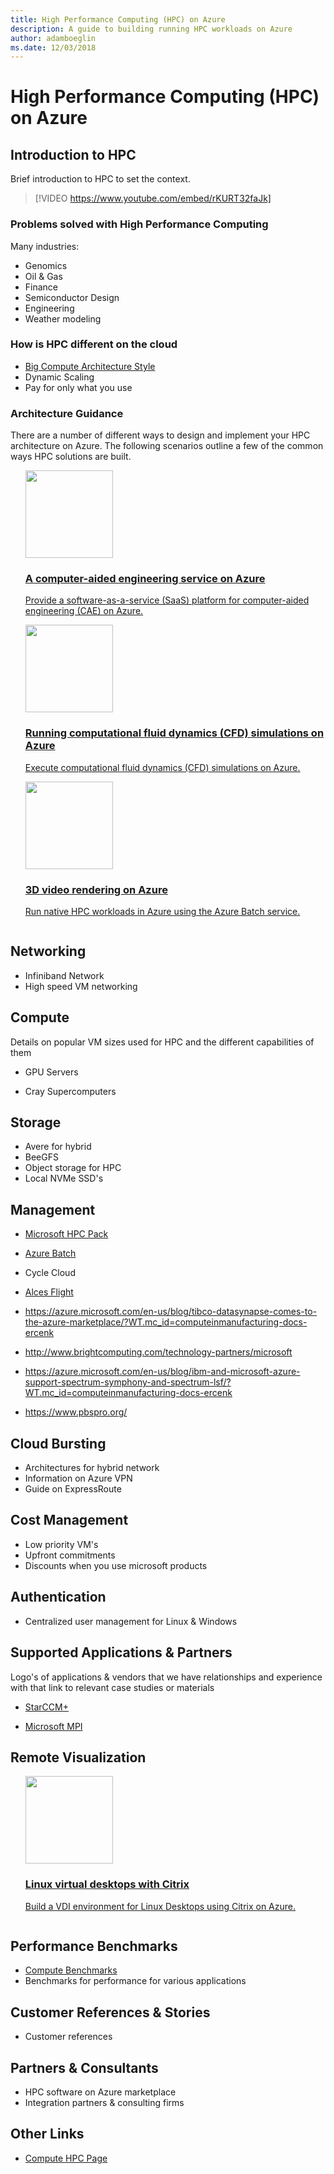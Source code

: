 ```yaml
---
title: High Performance Computing (HPC) on Azure
description: A guide to building running HPC workloads on Azure
author: adamboeglin
ms.date: 12/03/2018
---
```

# High Performance Computing (HPC) on Azure

## Introduction to HPC

Brief introduction to HPC to set the context.

> [!VIDEO https://www.youtube.com/embed/rKURT32faJk]

### Problems solved with High Performance Computing

Many industries:

- Genomics
- Oil & Gas
- Finance
- Semiconductor Design
- Engineering
- Weather modeling

### How is HPC different on the cloud

- [Big Compute Architecture Style](/azure/architecture/guide/architecture-styles/big-compute)
- Dynamic Scaling
- Pay for only what you use

### Architecture Guidance

There are a number of different ways to design and implement your HPC architecture on Azure.  The following scenarios outline a few of the common ways HPC solutions are built.

<ul>
<li style="display: flex; flex-direction: column;">
    <a href="/azure/architecture/example-scenario/apps/hpc-saas" style="display: flex; flex-direction: column; flex: 1 0 auto;">
        <div class="cardSize" style="flex: 1 0 auto; display: flex;">
            <div class="cardPadding" style="display: flex;">
                <div class="card">
                    <div class="cardImageOuter">
                        <div class="cardImage">
                            <img src="../example-scenario/apps/media/architecture-hpc-saas.png" height="140px" />
                        </div>
                    </div>
                    <div class="cardText">
                        <h3>A computer-aided engineering service on Azure</h3>
                        <p>Provide a software-as-a-service (SaaS) platform for computer-aided engineering (CAE) on Azure.</p>
                    </div>
                </div>
            </div>
        </div>
    </a>
</li>
<li style="display: flex; flex-direction: column;">
    <a href="/azure/architecture/example-scenario/infrastructure/hpc-cfd" style="display: flex; flex-direction: column; flex: 1 0 auto;">
        <div class="cardSize" style="flex: 1 0 auto; display: flex;">
            <div class="cardPadding" style="display: flex;">
                <div class="card">
                    <div class="cardImageOuter">
                        <div class="cardImage">
                            <img src="../example-scenario/infrastructure/media/architecture-hpc-cfd.png" height="140px" />
                        </div>
                    </div>
                    <div class="cardText">
                        <h3>Running computational fluid dynamics (CFD) simulations on Azure</h3>
                        <p>Execute computational fluid dynamics (CFD) simulations on Azure.</p>
                    </div>
                </div>
            </div>
        </div>
    </a>
</li>
<li style="display: flex; flex-direction: column;">
    <a href="/azure/architecture/example-scenario/infrastructure/video-rendering.md" style="display: flex; flex-direction: column; flex: 1 0 auto;">
        <div class="cardSize" style="flex: 1 0 auto; display: flex;">
            <div class="cardPadding" style="display: flex;">
                <div class="card">
                    <div class="cardImageOuter">
                        <div class="cardImage">
                            <img src="../example-scenario/infrastructure/media/architecture-video-rendering.png" height="140px" />
                        </div>
                    </div>
                    <div class="cardText">
                        <h3>3D video rendering on Azure</h3>
                        <p>Run native HPC workloads in Azure using the Azure Batch service.</p>
                    </div>
                </div>
            </div>
        </div>
    </a>
</li>
</ul>

## Networking

- Infiniband Network
- High speed VM networking

## Compute

Details on popular VM sizes used for HPC and the different capabilities of them

- GPU Servers

- Cray Supercomputers

## Storage

- Avere for hybrid
- BeeGFS
- Object storage for HPC
- Local NVMe SSD's

## Management

- [Microsoft HPC Pack](https://docs.microsoft.com/en-us/powershell/high-performance-computing/overview?view=hpc16-ps)
- [Azure Batch](https://docs.microsoft.com/en-us/azure/batch/)
- Cycle Cloud
- [Alces Flight](https://azuremarketplace.microsoft.com/en-us/marketplace/apps/alces-flight-limited.alces-flight-compute-solo?tab=overview%3Fwt.mc_id%3Dcomputeinmanufacturing-docs-ercenk)

- https://azure.microsoft.com/en-us/blog/tibco-datasynapse-comes-to-the-azure-marketplace/?WT.mc_id=computeinmanufacturing-docs-ercenk
- http://www.brightcomputing.com/technology-partners/microsoft
- https://azure.microsoft.com/en-us/blog/ibm-and-microsoft-azure-support-spectrum-symphony-and-spectrum-lsf/?WT.mc_id=computeinmanufacturing-docs-ercenk
- https://www.pbspro.org/

## Cloud Bursting

- Architectures for hybrid network
- Information on Azure VPN
- Guide on ExpressRoute

## Cost Management

- Low priority VM's
- Upfront commitments
- Discounts when you use microsoft products

## Authentication

- Centralized user management for Linux & Windows

## Supported Applications & Partners

Logo's of applications & vendors that we have relationships and experience with that link to relevant case studies or materials
- [StarCCM+](https://azure.microsoft.com/en-us/blog/availability-of-star-ccm-on-microsoft-azure/?WT.mc_id=computeinmanufacturing-docs-ercenk)

- [Microsoft MPI](https://docs.microsoft.com/en-us/message-passing-interface/microsoft-mpi)

## Remote Visualization

<ul>
<li style="display: flex; flex-direction: column;">
    <a href="/azure/architecture/example-scenario/infrastructure/linux-vdi-citrix.md" style="display: flex; flex-direction: column; flex: 1 0 auto;">
        <div class="cardSize" style="flex: 1 0 auto; display: flex;">
            <div class="cardPadding" style="display: flex;">
                <div class="card">
                    <div class="cardImageOuter">
                        <div class="cardImage">
                            <img src="../example-scenario/infrastructure/media/azure-citrix-sample-diagram.png" height="140px" />
                        </div>
                    </div>
                    <div class="cardText">
                        <h3>Linux virtual desktops with Citrix</h3>
                        <p>Build a VDI environment for Linux Desktops using Citrix on Azure.</p>
                    </div>
                </div>
            </div>
        </div>
    </a>
</li>
</ul>

## Performance Benchmarks

- [Compute Benchmarks](https://docs.microsoft.com/en-us/azure/virtual-machines/windows/compute-benchmark-scores)
- Benchmarks for performance for various applications

## Customer References & Stories

- Customer references

## Partners & Consultants

- HPC software on Azure marketplace
- Integration partners & consulting firms

## Other Links
- [Compute HPC Page](https://docs.microsoft.com/en-us/azure/virtual-machines/linux/high-performance-computing?WT.mc_id=computeinmanufacturing-docs-ercenk)
